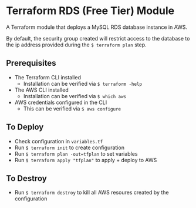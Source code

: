 # Terraform RDS (Free Tier) Module

A Terraform module that deploys a MySQL RDS database instance in AWS.

By default, the security group created will restrict access to the database to the ip address provided during the `$ terraform plan` step.

## Prerequisites

-   The Terraform CLI installed
    -   Installation can be verified via `$ terraform -help`
-   The AWS CLI installed
    -   Installation can be verified via `$ which aws`
-   AWS credentials configured in the CLI
    -   This can be verified via `$ aws configure`

## To Deploy

-   Check configuration in `variables.tf`
-   Run `$ terraform init` to create configuration
-   Run `$ terraform plan -out=tfplan` to set variables
-   Run `$ terraform apply "tfplan"` to apply + deploy to AWS

## To Destroy

-   Run `$ terraform destroy` to kill all AWS resoures created by the configuration
